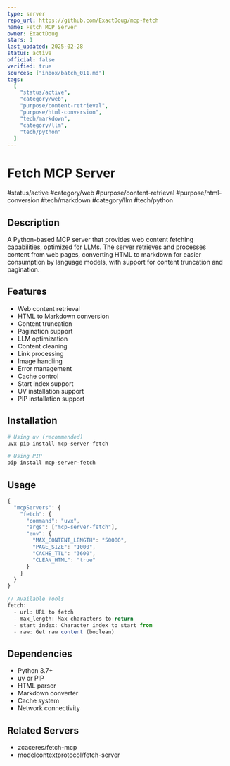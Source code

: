```yaml
---
type: server
repo_url: https://github.com/ExactDoug/mcp-fetch
name: Fetch MCP Server
owner: ExactDoug
stars: 1
last_updated: 2025-02-28
status: active
official: false
verified: true
sources: ["inbox/batch_011.md"]
tags:
  [
    "status/active",
    "category/web",
    "purpose/content-retrieval",
    "purpose/html-conversion",
    "tech/markdown",
    "category/llm",
    "tech/python"
  ]
---
```


# Fetch MCP Server

#status/active #category/web #purpose/content-retrieval #purpose/html-conversion #tech/markdown #category/llm #tech/python

## Description

A Python-based MCP server that provides web content fetching capabilities, optimized for LLMs. The server retrieves and processes content from web pages, converting HTML to markdown for easier consumption by language models, with support for content truncation and pagination.

## Features

- Web content retrieval
- HTML to Markdown conversion
- Content truncation
- Pagination support
- LLM optimization
- Content cleaning
- Link processing
- Image handling
- Error management
- Cache control
- Start index support
- UV installation support
- PIP installation support

## Installation

```bash
# Using uv (recommended)
uvx pip install mcp-server-fetch

# Using PIP
pip install mcp-server-fetch
```

## Usage

```javascript
{
  "mcpServers": {
    "fetch": {
      "command": "uvx",
      "args": ["mcp-server-fetch"],
      "env": {
        "MAX_CONTENT_LENGTH": "50000",
        "PAGE_SIZE": "1000",
        "CACHE_TTL": "3600",
        "CLEAN_HTML": "true"
      }
    }
  }
}

// Available Tools
fetch:
  - url: URL to fetch
  - max_length: Max characters to return
  - start_index: Character index to start from
  - raw: Get raw content (boolean)
```

## Dependencies

- Python 3.7+
- uv or PIP
- HTML parser
- Markdown converter
- Cache system
- Network connectivity

## Related Servers

- zcaceres/fetch-mcp
- modelcontextprotocol/fetch-server